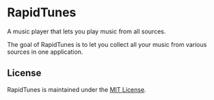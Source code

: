 # RapidTunes

A music player that lets you play music from all sources.

The goal of RapidTunes is to let you collect all your music from various sources in one application.

## License

RapidTunes is maintained under the [MIT License](https://github.com/brokenprogrammer/RapidTunes/blob/master/LICENSE).
